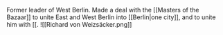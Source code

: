 Former leader of West Berlin. Made a deal with the [[Masters of the Bazaar]] to unite East and West Berlin into [[Berlin|one city]], and to unite him with [[. 
![[Richard von Weizsäcker.png]]